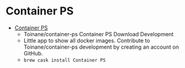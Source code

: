# Container PS
- [Container PS](https://github.com/Toinane/container-ps)
  -  Toinane/container-ps Container PS Download Development
  - Little app to show all docker images. Contribute to Toinane/container-ps development by creating an account on GitHub.
  - `brew cask install Container PS`
